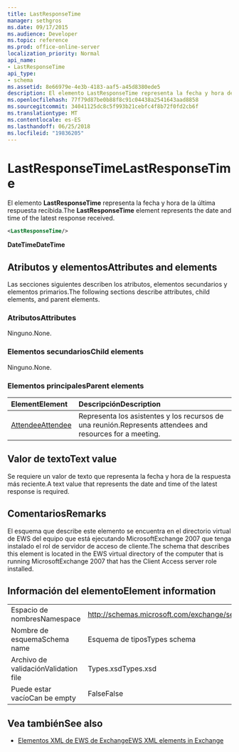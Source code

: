 ```yaml
---
title: LastResponseTime
manager: sethgros
ms.date: 09/17/2015
ms.audience: Developer
ms.topic: reference
ms.prod: office-online-server
localization_priority: Normal
api_name:
- LastResponseTime
api_type:
- schema
ms.assetid: 8e66979e-4e3b-4183-aaf5-a45d8380ede5
description: El elemento LastResponseTime representa la fecha y hora de la última respuesta recibida.
ms.openlocfilehash: 77f79d87be0b88f8c91c04438a2541643aad8858
ms.sourcegitcommit: 34041125dc8c5f993b21cebfc4f8b72f0fd2cb6f
ms.translationtype: MT
ms.contentlocale: es-ES
ms.lasthandoff: 06/25/2018
ms.locfileid: "19836205"
---
```

# <a name="lastresponsetime"></a><span data-ttu-id="fe695-103">LastResponseTime</span><span class="sxs-lookup"><span data-stu-id="fe695-103">LastResponseTime</span></span>

<span data-ttu-id="fe695-104">El elemento **LastResponseTime** representa la fecha y hora de la última respuesta recibida.</span><span class="sxs-lookup"><span data-stu-id="fe695-104">The **LastResponseTime** element represents the date and time of the latest response received.</span></span> 
  
```xml
<LastResponseTime/>
```

 <span data-ttu-id="fe695-105">**DateTime**</span><span class="sxs-lookup"><span data-stu-id="fe695-105">**DateTime**</span></span>
## <a name="attributes-and-elements"></a><span data-ttu-id="fe695-106">Atributos y elementos</span><span class="sxs-lookup"><span data-stu-id="fe695-106">Attributes and elements</span></span>

<span data-ttu-id="fe695-107">Las secciones siguientes describen los atributos, elementos secundarios y elementos primarios.</span><span class="sxs-lookup"><span data-stu-id="fe695-107">The following sections describe attributes, child elements, and parent elements.</span></span>
  
### <a name="attributes"></a><span data-ttu-id="fe695-108">Atributos</span><span class="sxs-lookup"><span data-stu-id="fe695-108">Attributes</span></span>

<span data-ttu-id="fe695-109">Ninguno.</span><span class="sxs-lookup"><span data-stu-id="fe695-109">None.</span></span>
  
### <a name="child-elements"></a><span data-ttu-id="fe695-110">Elementos secundarios</span><span class="sxs-lookup"><span data-stu-id="fe695-110">Child elements</span></span>

<span data-ttu-id="fe695-111">Ninguno.</span><span class="sxs-lookup"><span data-stu-id="fe695-111">None.</span></span>
  
### <a name="parent-elements"></a><span data-ttu-id="fe695-112">Elementos principales</span><span class="sxs-lookup"><span data-stu-id="fe695-112">Parent elements</span></span>

|<span data-ttu-id="fe695-113">**Element**</span><span class="sxs-lookup"><span data-stu-id="fe695-113">**Element**</span></span>|<span data-ttu-id="fe695-114">**Descripción**</span><span class="sxs-lookup"><span data-stu-id="fe695-114">**Description**</span></span>|
|:-----|:-----|
|[<span data-ttu-id="fe695-115">Attendee</span><span class="sxs-lookup"><span data-stu-id="fe695-115">Attendee</span></span>](attendee.md) <br/> |<span data-ttu-id="fe695-116">Representa los asistentes y los recursos de una reunión.</span><span class="sxs-lookup"><span data-stu-id="fe695-116">Represents attendees and resources for a meeting.</span></span>  <br/> |
   
## <a name="text-value"></a><span data-ttu-id="fe695-117">Valor de texto</span><span class="sxs-lookup"><span data-stu-id="fe695-117">Text value</span></span>

<span data-ttu-id="fe695-118">Se requiere un valor de texto que representa la fecha y hora de la respuesta más reciente.</span><span class="sxs-lookup"><span data-stu-id="fe695-118">A text value that represents the date and time of the latest response is required.</span></span>
  
## <a name="remarks"></a><span data-ttu-id="fe695-119">Comentarios</span><span class="sxs-lookup"><span data-stu-id="fe695-119">Remarks</span></span>

<span data-ttu-id="fe695-120">El esquema que describe este elemento se encuentra en el directorio virtual de EWS del equipo que está ejecutando MicrosoftExchange 2007 que tenga instalado el rol de servidor de acceso de cliente.</span><span class="sxs-lookup"><span data-stu-id="fe695-120">The schema that describes this element is located in the EWS virtual directory of the computer that is running MicrosoftExchange 2007 that has the Client Access server role installed.</span></span>
  
## <a name="element-information"></a><span data-ttu-id="fe695-121">Información del elemento</span><span class="sxs-lookup"><span data-stu-id="fe695-121">Element information</span></span>

|||
|:-----|:-----|
|<span data-ttu-id="fe695-122">Espacio de nombres</span><span class="sxs-lookup"><span data-stu-id="fe695-122">Namespace</span></span>  <br/> |http://schemas.microsoft.com/exchange/services/2006/types  <br/> |
|<span data-ttu-id="fe695-123">Nombre de esquema</span><span class="sxs-lookup"><span data-stu-id="fe695-123">Schema name</span></span>  <br/> |<span data-ttu-id="fe695-124">Esquema de tipos</span><span class="sxs-lookup"><span data-stu-id="fe695-124">Types schema</span></span>  <br/> |
|<span data-ttu-id="fe695-125">Archivo de validación</span><span class="sxs-lookup"><span data-stu-id="fe695-125">Validation file</span></span>  <br/> |<span data-ttu-id="fe695-126">Types.xsd</span><span class="sxs-lookup"><span data-stu-id="fe695-126">Types.xsd</span></span>  <br/> |
|<span data-ttu-id="fe695-127">Puede estar vacío</span><span class="sxs-lookup"><span data-stu-id="fe695-127">Can be empty</span></span>  <br/> |<span data-ttu-id="fe695-128">False</span><span class="sxs-lookup"><span data-stu-id="fe695-128">False</span></span>  <br/> |
   
## <a name="see-also"></a><span data-ttu-id="fe695-129">Vea también</span><span class="sxs-lookup"><span data-stu-id="fe695-129">See also</span></span>



- [<span data-ttu-id="fe695-130">Elementos XML de EWS de Exchange</span><span class="sxs-lookup"><span data-stu-id="fe695-130">EWS XML elements in Exchange</span></span>](ews-xml-elements-in-exchange.md)

